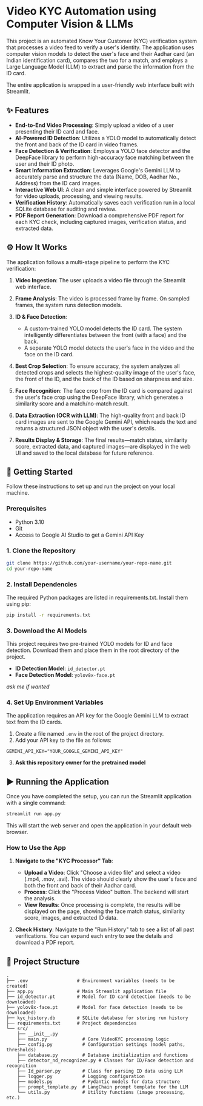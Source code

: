 # Video KYC Automation using Computer Vision & LLMs

This project is an automated Know Your Customer (KYC) verification system that processes a video feed to verify a user's identity. The application uses computer vision models to detect the user's face and their Aadhar card (an Indian identification card), compares the two for a match, and employs a Large Language Model (LLM) to extract and parse the information from the ID card.

The entire application is wrapped in a user-friendly web interface built with Streamlit.

## ✨ Features

- **End-to-End Video Processing**: Simply upload a video of a user presenting their ID card and face.
- **AI-Powered ID Detection**: Utilizes a YOLO model to automatically detect the front and back of the ID card in video frames.
- **Face Detection & Verification**: Employs a YOLO face detector and the DeepFace library to perform high-accuracy face matching between the user and their ID photo.
- **Smart Information Extraction**: Leverages Google's Gemini LLM to accurately parse and structure the data (Name, DOB, Aadhar No., Address) from the ID card images.
- **Interactive Web UI**: A clean and simple interface powered by Streamlit for video uploads, processing, and viewing results.
- **Verification History**: Automatically saves each verification run in a local SQLite database for auditing and review.
- **PDF Report Generation**: Download a comprehensive PDF report for each KYC check, including captured images, verification status, and extracted data.

## ⚙️ How It Works

The application follows a multi-stage pipeline to perform the KYC verification:

1. **Video Ingestion**: The user uploads a video file through the Streamlit web interface.

2. **Frame Analysis**: The video is processed frame by frame. On sampled frames, the system runs detection models.

3. **ID & Face Detection**:
   - A custom-trained YOLO model detects the ID card. The system intelligently differentiates between the front (with a face) and the back.
   - A separate YOLO model detects the user's face in the video and the face on the ID card.

4. **Best Crop Selection**: To ensure accuracy, the system analyzes all detected crops and selects the highest-quality image of the user's face, the front of the ID, and the back of the ID based on sharpness and size.

5. **Face Recognition**: The face crop from the ID card is compared against the user's face crop using the DeepFace library, which generates a similarity score and a match/no-match result.

6. **Data Extraction (OCR with LLM)**: The high-quality front and back ID card images are sent to the Google Gemini API, which reads the text and returns a structured JSON object with the user's details.

7. **Results Display & Storage**: The final results—match status, similarity score, extracted data, and captured images—are displayed in the web UI and saved to the local database for future reference.

## 🚀 Getting Started

Follow these instructions to set up and run the project on your local machine.

### Prerequisites

- Python 3.10
- Git
- Access to Google AI Studio to get a Gemini API Key

### 1. Clone the Repository

```bash
git clone https://github.com/your-username/your-repo-name.git
cd your-repo-name
```

### 2. Install Dependencies

The required Python packages are listed in requirements.txt. Install them using pip:

```bash
pip install -r requirements.txt
```

### 3. Download the AI Models

This project requires two pre-trained YOLO models for ID and face detection. Download them and place them in the root directory of the project.

- **ID Detection Model**: `id_detector.pt`
- **Face Detection Model**: `yolov8x-face.pt`

*ask me if wanted*

### 4. Set Up Environment Variables

The application requires an API key for the Google Gemini LLM to extract text from the ID cards.

1. Create a file named `.env` in the root of the project directory.
2. Add your API key to the file as follows:

```env
GEMINI_API_KEY="YOUR_GOOGLE_GEMINI_API_KEY"
```
3. **Ask this repository owner for the pretrained model**

## ▶️ Running the Application

Once you have completed the setup, you can run the Streamlit application with a single command:

```bash
streamlit run app.py
```

This will start the web server and open the application in your default web browser.

### How to Use the App

1. **Navigate to the "KYC Processor" Tab**:
   - **Upload a Video**: Click "Choose a video file" and select a video (.mp4, .mov, .avi). The video should clearly show the user's face and both the front and back of their Aadhar card.
   - **Process**: Click the "Process Video" button. The backend will start the analysis.
   - **View Results**: Once processing is complete, the results will be displayed on the page, showing the face match status, similarity score, images, and extracted ID data.

2. **Check History**: Navigate to the "Run History" tab to see a list of all past verifications. You can expand each entry to see the details and download a PDF report.

## 📁 Project Structure

```
.
├── .env                  # Environment variables (needs to be created)
├── app.py                # Main Streamlit application file
├── id_detector.pt        # Model for ID card detection (needs to be downloaded)
├── yolov8x-face.pt       # Model for face detection (needs to be downloaded)
├── kyc_history.db        # SQLite database for storing run history
├── requirements.txt      # Project dependencies
└── src/
    ├── __init__.py
    ├── main.py             # Core VideoKYC processing logic
    ├── config.py           # Configuration settings (model paths, thresholds)
    ├── database.py         # Database initialization and functions
    ├── detector_nd_recognizer.py # Classes for ID/Face detection and recognition
    ├── Id_parser.py        # Class for parsing ID data using LLM
    ├── logger.py           # Logging configuration
    ├── models.py           # Pydantic models for data structure
    ├── prompt_template.py  # LangChain prompt template for the LLM
    └── utils.py            # Utility functions (image processing, etc.)
```

